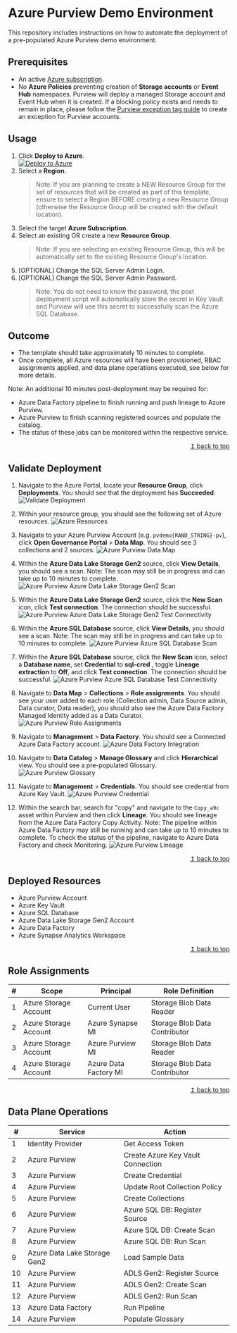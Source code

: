 # Azure Purview Demo Environment
This repository includes instructions on how to automate the deployment of a pre-populated Azure Purview demo environment.

## Prerequisites

* An active [Azure subscription](https://azure.microsoft.com/en-us/free/).
* No **Azure Policies** preventing creation of **Storage accounts** or **Event Hub** namespaces. Purview will deploy a managed Storage account and Event Hub when it is created. If a blocking policy exists and needs to remain in place, please follow the [Purview exception tag guide](https://docs.microsoft.com/en-us/azure/purview/create-purview-portal-faq#create-a-policy-exception-for-purview) to create an exception for Purview accounts.

## Usage

1. Click **Deploy to Azure**.  
    [![Deploy to Azure](https://aka.ms/deploytoazurebutton)](https://portal.azure.com/#create/Microsoft.Template/uri/https%3A%2F%2Fraw.githubusercontent.com%2Ftayganr%2Fpurviewdemo%2Fmain%2Ftemplates%2Ftemplate.json)
1. Select a **Region**.
    > Note: If you are planning to create a NEW Resource Group for the set of resources that will be created as part of this template, ensure to select a Region BEFORE creating a new Resource Group (otherwise the Resource Group will be created with the default location).
1. Select the target **Azure Subscription**.
1. Select an existing OR create a new **Resource Group**.
    > Note: If you are selecting an existing Resource Group, this will be automatically set to the existing Resource Group's location.
1. [OPTIONAL] Change the SQL Server Admin Login.
1. [OPTIONAL] Change the SQL Server Admin Password.
    > Note: You do not need to know the password, the post deployment script will automatically store the secret in Key Vault and Purview will use this secret to successfully scan the Azure SQL Database.

## Outcome

* The template should take approximately 10 minutes to complete.
* Once complete, all Azure resources will have been provisioned, RBAC assignments applied, and data plane operations executed, see below for more details.

Note: An additional 10 minutes post-deployment may be required for:

* Azure Data Factory pipeline to finish running and push lineage to Azure Purview.
* Azure Purview to finish scanning registered sources and populate the catalog.
* The status of these jobs can be monitored within the respective service.

<div align="right"><a href="#azure-purview-demo-environment">↥ back to top</a></div>

## Validate Deployment

1. Navigate to the Azure Portal, locate your **Resource Group**, click **Deployments**. You should see that the deployment has **Succeeded**.
![Validate Deployment](https://raw.githubusercontent.com/tayganr/purviewdemo/main/images/01validate_deployment.png)

2. Within your resource group, you should see the following set of Azure resources.
![Azure Resources](https://raw.githubusercontent.com/tayganr/purviewdemo/main/images/02validate_resources.png)

3. Navigate to your Azure Purview Account (e.g. `pvdemo{RAND_STRING}-pv`), click **Open Governance Portal** > **Data Map**. You should see 3 collections and 2 sources.
![Azure Purview Data Map](https://raw.githubusercontent.com/tayganr/purviewdemo/main/images/03validate_datamap.png)

4. Within the **Azure Data Lake Storage Gen2** source, click **View Details**, you should see a scan. Note: The scan may still be in progress and can take up to 10 minutes to complete.
![Azure Purview Azure Data Lake Storage Gen2 Scan](https://raw.githubusercontent.com/tayganr/purviewdemo/main/images/05validate_scanadls.png)

5. Within the **Azure Data Lake Storage Gen2** source, click the **New Scan** icon, click **Test connection**. The connection should be successful.
![Azure Purview Azure Data Lake Storage Gen2 Test Connectivity](https://raw.githubusercontent.com/tayganr/purviewdemo/main/images/07validate_credadls.png)

6. Within the **Azure SQL Database** source, click **View Details**, you should see a scan. Note: The scan may still be in progress and can take up to 10 minutes to complete.
![Azure Purview Azure SQL Database Scan](https://raw.githubusercontent.com/tayganr/purviewdemo/main/images/04validate_scansql.png)

7. Within the **Azure SQL Database** source, click the **New Scan** icon, select a **Database name**, set **Credential** to **sql-cred** , toggle **Lineage extraction** to **Off**, and click **Test connection**. The connection should be successful.
![Azure Purview Azure SQL Database Test Connectivity](https://raw.githubusercontent.com/tayganr/purviewdemo/main/images/06validate_credsql.png)

8. Navigate to **Data Map** > **Collections** > **Role assignments**. You should see your user added to each role (Collection admin, Data Source admin, Data curator, Data reader), you should also see the Azure Data Factory Managed Identity added as a Data Curator.
![Azure Purview Role Assignments](https://raw.githubusercontent.com/tayganr/purviewdemo/main/images/08validate_roleassignments.png)

9. Navigate to **Management** > **Data Factory**. You should see a Connected Azure Data Factory account.
![Azure Data Factory Integration](https://raw.githubusercontent.com/tayganr/purviewdemo/main/images/09validate_adf.png)

10. Navigate to **Data Catalog** > **Manage Glossary** and click **Hierarchical** view. You should see a pre-populated Glossary.
![Azure Purview Glossary](https://raw.githubusercontent.com/tayganr/purviewdemo/main/images/10validate_glossary.png)

11. Navigate to **Management** > **Credentials**. You should see credential from Azure Key Vault.
![Azure Purview Credential](https://raw.githubusercontent.com/tayganr/purviewdemo/main/images/11validate_keyvault.png)

12. Within the search bar, search for "copy" and navigate to the `Copy_a9c` asset within Purview and then click **Lineage**. You should see lineage from the Azure Data Factory Copy Activity. Note: The pipeline within Azure Data Factory may still be running and can take up to 10 minutes to complete. To check the status of the pipeline, navigate to Azure Data Factory and check Monitoring.
![Azure Purview Lineage](https://raw.githubusercontent.com/tayganr/purviewdemo/main/images/12validate_lineage.png)

<!-- 13. Navigate to the Synapse Workspace and click Open Synapse Studio > Data, search for "merged", open the `merged.parquet` asset. Within the asset details page, select Develop > New SQL script > Select top 100.
![Azure Synapse Analytics Browse Purview](https://raw.githubusercontent.com/tayganr/purviewdemo/main/images/13validate_synapsebrowse.png)

14. Click Run to query the parquet file.
![Azure Synapse Analytics Query Purview Asset](https://raw.githubusercontent.com/tayganr/purviewdemo/main/images/14validate_synapsequery.png) -->

<div align="right"><a href="#azure-purview-demo-environment">↥ back to top</a></div>

## Deployed Resources

* Azure Purview Account
* Azure Key Vault
* Azure SQL Database
* Azure Data Lake Storage Gen2 Account
* Azure Data Factory
* Azure Synapse Analytics Workspace

<div align="right"><a href="#azure-purview-demo-environment">↥ back to top</a></div>

## Role Assignments

| # | Scope | Principal | Role Definition |
| ------------- | ------------- | ------------- | ------------- |
| 1 | Azure Storage Account | Current User | Storage Blob Data Reader |
| 2 | Azure Storage Account | Azure Synapse MI | Storage Blob Data Contributor |
| 3 | Azure Storage Account | Azure Purview MI | Storage Blob Data Reader |
| 4 | Azure Storage Account | Azure Data Factory MI | Storage Blob Data Contributor |

<div align="right"><a href="#azure-purview-demo-environment">↥ back to top</a></div>

## Data Plane Operations

| # | Service | Action |
| ------------- | ------------- | ------------- |
| 1  | Identity Provider | Get Access Token |
| 2  | Azure Purview | Create Azure Key Vault Connection |
| 3  | Azure Purview | Create Credential |
| 4  | Azure Purview | Update Root Collection Policy |
| 5  | Azure Purview | Create Collections |
| 6  | Azure Purview | Azure SQL DB: Register Source |
| 7  | Azure Purview | Azure SQL DB: Create Scan |
| 8  | Azure Purview | Azure SQL DB: Run Scan |
| 9  | Azure Data Lake Storage Gen2 | Load Sample Data |
| 10  | Azure Purview | ADLS Gen2: Register Source |
| 11 | Azure Purview | ADLS Gen2: Create Scan |
| 12 | Azure Purview | ADLS Gen2: Run Scan |
| 13 | Azure Data Factory | Run Pipeline |
| 14 | Azure Purview | Populate Glossary |

